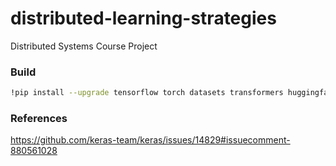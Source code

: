 # distributed-learning-strategies
Distributed Systems Course Project



### Build
```bash
!pip install --upgrade tensorflow torch datasets transformers huggingface_hub
```

### References

https://github.com/keras-team/keras/issues/14829#issuecomment-880561028